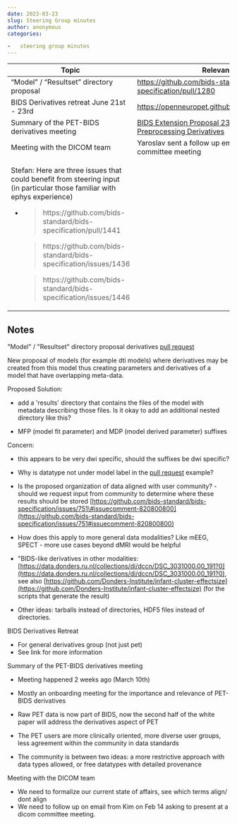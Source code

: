 ```yaml
---
date: 2023-03-23
slug: Steering Group minutes
author: anonymous
categories:

-   steering group minutes
---
```


<!-- more -->

<table>
 <thead>
  <tr class="header">
   <th>
    <strong>
     Topic
    </strong>
   </th>
   <th>
    <strong>
     Relevant Links
    </strong>
   </th>
  </tr>
 </thead>
 <tbody>
  <tr class="odd">
   <td>
    “Model” / “Resultset” directory proposal
   </td>
   <td>
    <a href="https://github.com/bids-standard/bids-specification/pull/1280">
     <span class="underline">
      https://github.com/bids-standard/bids-specification/pull/1280
     </span>
    </a>
   </td>
  </tr>
  <tr class="even">
   <td>
    BIDS Derivatives retreat June 21st - 23rd
   </td>
   <td>
    <a href="https://openneuropet.github.io/bidsderivativemeeting/">
     <span class="underline">
      https://openneuropet.github.io/bidsderivativemeeting/
     </span>
    </a>
   </td>
  </tr>
  <tr class="odd">
   <td>
    Summary of the PET-BIDS derivatives meeting
   </td>
   <td>
    <a href="https://docs.google.com/document/d/1yzsd1J9GT-aA0DWhdlgNr5LCu6_gvbjLyfvYq2FuxlY/edit#heading=h.mqkmyp254xh6">
     <span class="underline">
      BIDS Extension Proposal 23 (BEP023): PET Preprocessing Derivatives
     </span>
    </a>
   </td>
  </tr>
  <tr class="even">
   <td>
    Meeting with the DICOM team
   </td>
   <td>
    Yaroslav sent a follow up email offering to join DICOM committee meeting
   </td>
  </tr>
  <tr class="odd">
   <td>
    <p>
     Stefan: Here are three issues that could benefit from steering input (in particular those familiar with ephys experience)
    </p>
    <ul>
     <li>
      <blockquote>
       <p>
        https://github.com/bids-standard/bids-specification/pull/1441
       </p>
      </blockquote>
      <blockquote>
       <p>
        https://github.com/bids-standard/bids-specification/issues/1436
       </p>
      </blockquote>
      <blockquote>
       <p>
        https://github.com/bids-standard/bids-specification/issues/1446
       </p>
      </blockquote>
     </li>
    </ul>
   </td>
   <td>
   </td>
  </tr>
 </tbody>
</table>

## Notes

"Model" / "Resultset" directory proposal derivatives [pull
request](https://github.com/bids-standard/bids-specification/pull/1280)

New proposal of models (for example dti models) where derivatives may be
created from this model thus creating parameters and derivatives of a
model that have overlapping meta-data.

Proposed Solution:

-   add a 'results' directory that contains the files of the model with
  metadata describing those files. Is it okay to add an additional
  nested directory like this?

-   MFP (model fit parameter) and MDP (model derived parameter) suffixes

Concern:

-   this appears to be very dwi specific, should the suffixes be dwi specific?

-   Why is datatype not under model label in the [pull request](https://github.com/bids-standard/bids-specification/pull/1280) example?

-   Is the proposed organization of data aligned with user community? -
    should we request input from community to determine where these
    results should be stored
    [https://github.com/bids-standard/bids-specification/issues/751\#issuecomment-820800800](https://github.com/bids-standard/bids-specification/issues/751#issuecomment-820800800)

-   How does this apply to more general data modalities? Like mEEG, SPECT - more use cases beyond dMRI would be helpful

-   "BIDS-like derivatives in other modalities:
    [https://data.donders.ru.nl/collections/di/dccn/DSC_3031000.00_191?0](https://data.donders.ru.nl/collections/di/dccn/DSC_3031000.00_191?0), see also
    [https://github.com/Donders-Institute/infant-cluster-effectsize](https://github.com/Donders-Institute/infant-cluster-effectsize)
    (for the scripts that generate the result)

-   Other ideas: tarballs instead of directories, HDF5 files instead of directories.

BIDS Derivatives Retreat

-   For general derivatives group (not just pet)
-   See link for more information

Summary of the PET-BIDS derivatives meeting

-   Meeting happened 2 weeks ago (March 10th)

-   Mostly an onboarding meeting for the importance and relevance of PET-BIDS derivatives

-   Raw PET data is now part of BIDS, now the second half of the white paper will address
    the derivatives aspect of PET

-   The PET users are more clinically oriented, more diverse user groups,
    less agreement within the community in data standards

-   The community is between two ideas: a more restrictive approach
    with data types allowed, or free datatypes with detailed provenance

Meeting with the DICOM team

-   We need to formalize our current state of affairs, see which terms align/ dont align
-   We need to follow up on email from Kim on Feb 14 asking to present at a dicom committee meeting.
